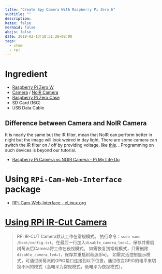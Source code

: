 ```yaml
---
title: "Create Spy Camera With Raspberry Pi Zero W"
subtitle: ""
description:
katex: false
mermaid: false
abcjs: false
date: 2018-02-13T18:51:28+08:00
tags:
  - stem
  - rpi
---
```


# Ingredient
- [Raspberry Pi Zero W][@1]
- [Camera][@2] / [NoIR Camera][@3]
- [Raspberry Pi Zero Case][@4]
- SD Card (16G)
- USB Data Cable

## Difference between Camera and NoIR Camera
It is nearly the same but the IR filter, mean that NoIR can perform better in night but
the image will look weired in day light. There are some camera can switch the IR filter
on / off by providing voltage, like [this][@5].
. Programming on such devices is beyond our tutorial.

- [Raspberry Pi Camera vs NOIR Camera - Pi My Life Up][@6]

# Using `RPi-Cam-Web-Interface` package
- [RPi-Cam-Web-Interface - eLinux.org][@7]


# [Using RPi IR-Cut Camera][@8]
> RPi IR-CUT Camera默认工作在常规模式。 执行命令：`sudo nano /boot/config.txt`，在最后一行加入`disable_camera_led=1`，保存并重启树莓派后Camera将工作在夜视模式。 如需恢复到常规模式，只需删除`disable_camera_led=1`，保存并重启树莓派即可。 如需灵活控制显示模式，可通过树莓派的GPIO接口连接到以下位置，通过改变GPIO的电平来切换不同的模式（高电平为常规模式，低电平为夜视模式）。

<!-- reference links -->

[@1]: https://www.raspberrypi.org/products/raspberry-pi-zero-w/
[@2]: https://www.raspberrypi.org/products/camera-module-v2/
[@3]: https://www.raspberrypi.org/products/pi-noir-camera-v2/
[@4]: https://www.raspberrypi.org/products/raspberry-pi-zero-case/
[@5]: http://www.waveshare.net/wiki/RPi_IR-CUT_Camera
[@6]: https://pimylifeup.com/raspberry-pi-camera-vs-noir-camera/
[@7]: https://elinux.org/RPi-Cam-Web-Interface
[@8]: http://www.waveshare.net/wiki/RPi_IR-CUT_Camera
